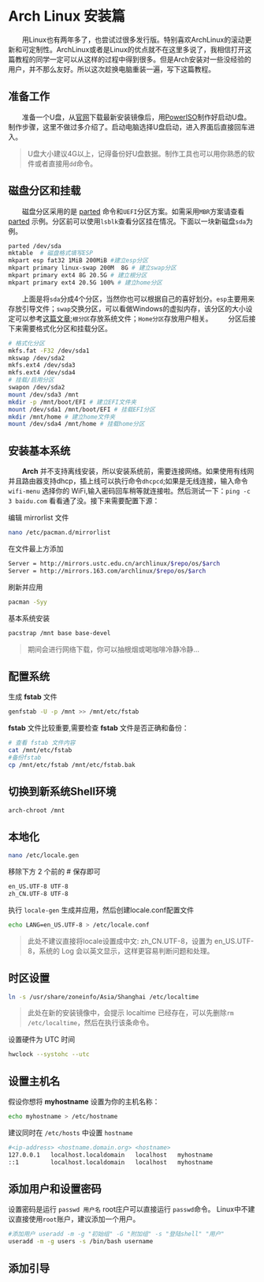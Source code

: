 # Arch Linux 安装篇

&emsp;&emsp;用Linux也有两年多了，也尝试过很多发行版。特别喜欢ArchLinux的滚动更新和可定制性。ArchLinux或者是Linux的优点就不在这里多说了，我相信打开这篇教程的同学一定可以从这样的过程中得到很多。但是Arch安装对一些没经验的用户，并不那么友好。所以这次趁换电脑重装一遍，写下这篇教程。

## 准备工作

&emsp;&emsp;准备一个U盘，从[官网](https://www.archlinux.org/download/)下载最新安装镜像后，用[PowerISO](http://www.poweriso.com/)制作好启动U盘。制作步骤，这里不做过多介绍了。启动电脑选择U盘启动，进入界面后直接回车进入。
> U盘大小建议4G以上，记得备份好U盘数据。制作工具也可以用你熟悉的软件或者直接用`dd`命令。

## 磁盘分区和挂载

&emsp;&emsp;磁盘分区采用的是 [parted](https://wiki.archlinux.org/index.php/Parted) 命令和`UEFI`分区方案。如需采用`MBR`方案请查看 [parted](https://wiki.archlinux.org/index.php/Parted) 示例。分区前可以使用`lsblk`查看分区挂在情况。下面以一块新磁盘`sda`为例。

```bash
parted /dev/sda
mktable  # 磁盘格式填写ESP
mkpart esp fat32 1MiB 200MiB #建立esp分区
mkpart primary linux-swap 200M  8G # 建立swap分区
mkpart primary ext4 8G 20.5G # 建立根分区
mkpart primary ext4 20.5G 100% # 建立home分区
```

&emsp;&emsp;上面是将`sda`分成4个分区，当然你也可以根据自己的喜好划分。`esp`主要用来存放引导文件；`swap`交换分区，可以看做Windows的虚拟内存，该分区的大小设定可以参考[这篇文章](https://blog.csdn.net/wash168/article/details/78473846);`根分区`存放系统文件；`Home分区`存放用户相关。
&emsp;&emsp;分区后接下来需要格式化分区和挂载分区。

```bash
# 格式化分区
mkfs.fat -F32 /dev/sda1
mkswap /dev/sda2
mkfs.ext4 /dev/sda3
mkfs.ext4 /dev/sda4
# 挂载/启用分区
swapon /dev/sda2
mount /dev/sda3 /mnt
mkdir -p /mnt/boot/EFI # 建立EFI文件夹
mount /dev/sda1 /mnt/boot/EFI # 挂载EFI分区
mkdir /mnt/home # 建立home文件夹
mount /dev/sda4 /mnt/home # 挂载home分区
```

## 安装基本系统

&emsp;&emsp;**Arch** 并不支持离线安装，所以安装系统前，需要连接网络。如果使用有线网并且路由器支持dhcp，插上线可以执行命令`dhcpcd`;如果是无线连接，输入命令 `wifi-menu` 选择你的 WiFi,输入密码回车稍等就连接啦。然后测试一下：`ping -c 3 baidu.com` 看看通了没。接下来需要配置下源：

编辑 mirrorlist 文件

```bash
nano /etc/pacman.d/mirrorlist
```

在文件最上方添加

```bash
Server = http://mirrors.ustc.edu.cn/archlinux/$repo/os/$arch
Server = http://mirrors.163.com/archlinux/$repo/os/$arch
```

刷新并应用

```bash
pacman -Syy
```

基本系统安装

```bash
pacstrap /mnt base base-devel
```

> 期间会进行网络下载，你可以抽根烟或喝咖啡冷静冷静...

## 配置系统

生成 **fstab** 文件

```bash
genfstab -U -p /mnt >> /mnt/etc/fstab
```

**fstab** 文件比较重要,需要检查 **fstab** 文件是否正确和备份：

```bash
# 查看 fstab 文件内容
cat /mnt/etc/fstab
#备份fstab
cp /mnt/etc/fstab /mnt/etc/fstab.bak
```

## 切换到新系统Shell环境

```bash
arch-chroot /mnt
```

## 本地化

```bash
nano /etc/locale.gen
```

移除下方 2 个前的 # 保存即可

```bash
en_US.UTF-8 UTF-8
zh_CN.UTF-8 UTF-8
```

执行 `locale-gen` 生成并应用，然后创建locale.conf配置文件

```bash
echo LANG=en_US.UTF-8 > /etc/locale.conf
```

> 此处不建议直接将locale设置成中文: zh_CN.UTF-8，设置为 en_US.UTF-8，系统的 Log 会以英文显示，这样更容易判断问题和处理。

## 时区设置

```bash
ln -s /usr/share/zoneinfo/Asia/Shanghai /etc/localtime
```

> 此处在新的安装镜像中，会提示 localtime 已经存在，可以先删除`rm /etc/localtime`，然后在执行该条命令。

设置硬件为 UTC 时间

```bash
hwclock --systohc --utc
```

## 设置主机名

假设你想将 **myhostname** 设置为你的主机名称：

```bash
echo myhostname > /etc/hostname
```

建议同时在 `/etc/hosts` 中设置 `hostname`

```bash
#<ip-address> <hostname.domain.org> <hostname>
127.0.0.1   localhost.localdomain   localhost   myhostname
::1         localhost.localdomain   localhost   myhostname
```

## 添加用户和设置密码

设置密码是运行 `passwd 用户名` root庄户可以直接运行 `passwd`命令。
Linux中不建议直接使用`root`账户，建议添加一个用户。

```bash
#添加用户 useradd -m -g "初始组" -G "附加组" -s "登陆shell" "用户"
useradd -m -g users -s /bin/bash username
```

## 添加引导

